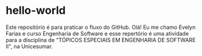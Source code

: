 # hello-world
Este repositório é para praticar o fluxo do GitHub.
Olá! Eu me chamo Evelyn Farias e curso Engenharia de Software e esse repertório é uma atividade para a disciplina de "TÓPICOS ESPECIAIS EM ENGENHARIA DE SOFTWARE II", na Unicesumar.
